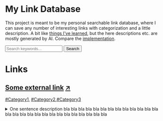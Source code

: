 # My Link Database

This project is meant to be my personal searchable link database, where I can save any number of interesting links
with categorization and a little description. A bit like [things I've learned](https://til.stoerr.net/), but the
here descriptions etc. are mostly generated by AI. Compare the [implementation](Implementation.md).

<input type="textarea" id="search" placeholder="Search keywords...">
<button class="btn" id="searchButton">Search</button>

# Links

## [Some external link](2024/02-12/TheArtOfCodingACruelOptimism.md) [↗](https://medium.com/electronic-life/the-art-of-coding-a-cruel-optimism-59fc52571e91)
[#Category1](), [#Category2](),[#Category3]()
<details>
<summary>One sentence description bla bla bla bla bla bla bla bla bla bla bla bla bla bla bla bla bla bla bla bla bla bla bla bla bla bla bla </summary>
<p>
bla bla bla bla bla bla bla bla bla bla bla bla bla bla bla bla bla bla bla bla bla bla bla bla bla bla bla bla bla bla bla bla bla bla bla bla bla bla bla bla bla bla bla bla bla bla bla bla bla bla bla bla bla bla bla bla bla bla bla bla bla bla bla bla bla bla bla bla bla  
</p>
<p>
bla bla bla bla bla bla bla bla bla bla bla bla bla bla bla bla bla bla bla bla bla bla bla bla bla bla bla bla bla bla bla bla bla bla bla bla bla bla bla bla bla bla bla bla bla bla bla bla bla bla bla bla bla bla bla bla bla bla bla bla bla bla bla bla bla bla bla bla bla  
</p>
</details>

<script src="assets/js/searchimpl.js"></script>
